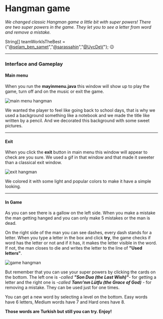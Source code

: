 # Hangman game
*We changed classic Hangman game a little bit with super powers!*
*There are two super powers in the game. They let you to see a letter from word and remove a mistake.*



String[] teamWorkIsTheBest = {"[@selam_ben_samet](https://github.com/selam-ben-samet "@selam_ben_samet")","[@sarassahin](https://github.com/sarassahin "@sarassahin")","[@UycDeV](https://github.com/UycDeV "@UycDeV")"}; 😉

------------


### Interface and Gameplay

#### Main menu
When you run the **mayinmenu.java** this window will show up to play the game, turn off and on the music or exit the game.

![main menu hangman](https://user-images.githubusercontent.com/108406154/209337754-1dabc4cb-3ee8-48b9-a3be-f932d605dd83.png)

We wanted the player to feel like going back to school days, that is why we used a background something like a notebook and we made the title like written by a pencil.
And we decorated this background with some sweet pictures.

------------


#### Exit
When you click the **exit** button in main menu this window will appear to check are you sure.
We used a gif in that window and that made it sweeter than a classical exit window.

![exit hangman](https://user-images.githubusercontent.com/108406154/209337772-72afbadf-f713-4a70-bcb6-6cfb0c90817a.png)


We colored it with some light and popular colors to make it have a simple looking.

------------


#### In Game

As you can see there is a gallow on the left side. When you make a mistake the man getting hanged and you can only make 5 mistakes or the man is dead.

On the right side of the man you can see dashes, every dash stands for a letter.
When you type a letter in the box and click **try**, the game checks if word has the letter or not and if it has, it makes the letter visible in the word. If not, the man closes to die and writes the letter to the line of **"Used letters"**.



![game hangman](https://user-images.githubusercontent.com/108406154/209337791-00e03d23-96d0-41e4-98da-8e9739d9e73a.png)


But remember that you can use your super powers by clicking the cards on the bottom.
The left one is *-called **"Son Dua (the Last Wish)"**-* for getting a letter and the right one is *-called **Tanrı'nın Lütfu (the Grace of God)** -* for removing a mistake.
They can be used just for one times.

You can get a new word by selecting a level on the bottom.
Easy words have 6 letters, Medium words have 7 and Hard ones have 8.

**Those words are Turkish but still you can try.
Enjoy!**

